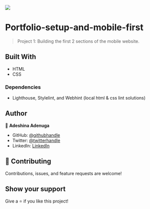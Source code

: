 ![](https://img.shields.io/badge/Microverse-blueviolet)

# Portfolio-setup-and-mobile-first

> Project 1: Building the first 2 sections of the mobile website.


## Built With

- HTML
- CSS

### Dependencies

- Lighthouse, Stylelint, and Webhint (local html & css lint solutions)



## Author

👤 **Adeshina Adenuga**

- GitHub: [@githubhandle](https://github.com/nuga0909)
- Twitter: [@twitterhandle](https://twitter.com/nuga0909)
- LinkedIn: [LinkedIn](https://github.com/Nuga0909)



## 🤝 Contributing

Contributions, issues, and feature requests are welcome!


## Show your support

Give a ⭐️ if you like this project!